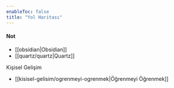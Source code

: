 ```yaml
---
enableToc: false
title: "Yol Haritası"
---
```


#### Not
- [[obsidian|Obsidian]]
- [[quartz/quartz|Quartz]]

Kişisel Gelişim
- [[kisisel-gelisim/ogrenmeyi-ogrenmek|Öğrenmeyi Öğrenmek]]